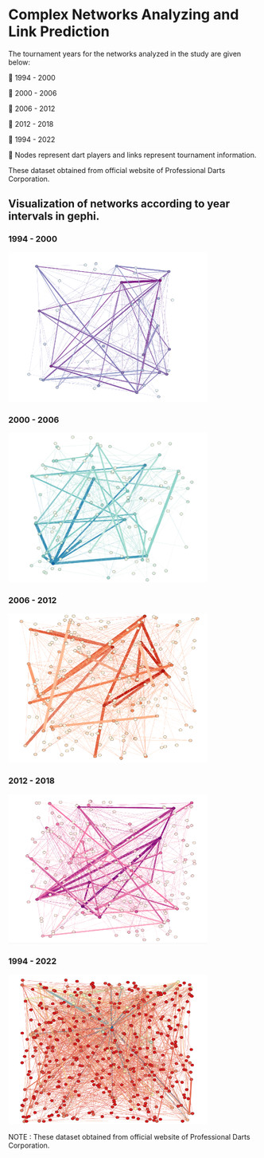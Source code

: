 # Complex Networks Analyzing and Link Prediction

The tournament years for the networks analyzed in the study are given below:

🔸 1994 - 2000

🔸 2000 - 2006

🔸 2006 - 2012

🔸 2012 - 2018

🔸 1994 - 2022

📝 Nodes represent dart players and links represent tournament information.

These dataset obtained from official website of Professional Darts Corporation.

## Visualization of networks according to year intervals in gephi.

### 1994 - 2000

<img src="/images/1994-2000.png" alt="1994-2000" style="height: 300px; width:400px;"/>


### 2000 - 2006

<img src="/images/2000-2006.png" alt="2000-2006" style="height: 300px; width:400px;"/>


### 2006 - 2012

<img src="/images/2006-2012.png" alt="2006-2012" style="height: 300px; width:400px;"/>


### 2012 - 2018

<img src="/images/2012-2018.png" alt="2012-2018" style="height: 300px; width:400px;"/>


### 1994 - 2022

<img src="/images/1994-2022.png" alt="1994-2022" style="height: 300px; width:400px;"/>

NOTE : These dataset obtained from official website of Professional Darts Corporation.